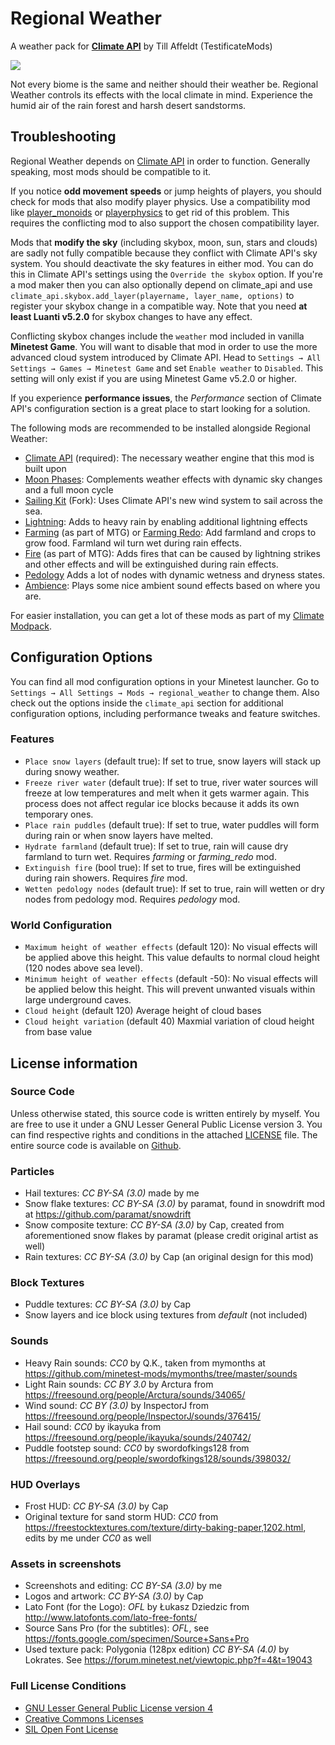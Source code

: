 # Regional Weather
A weather pack for [__Climate API__](https://github.com/t-affeldt/climate_api) by Till Affeldt (TestificateMods)

![](https://raw.githubusercontent.com/t-affeldt/regional_weather/master/screenshot.webp)

Not every biome is the same and neither should their weather be.
Regional Weather controls its effects with the local climate in mind.
Experience the humid air of the rain forest and harsh desert sandstorms.

## Troubleshooting
Regional Weather depends on [Climate API](https://github.com/t-affeldt/climate_api) in order to function. Generally speaking, most mods should be compatible to it.

If you notice __odd movement speeds__ or jump heights of players, you should check for mods that also modify player physics. Use a compatibility mod like [player_monoids](https://github.com/minetest-mods/player_monoids) or [playerphysics](https://forum.minetest.net/viewtopic.php?t=22172) to get rid of this problem. This requires the conflicting mod to also support the chosen compatibility layer.

Mods that __modify the sky__ (including skybox, moon, sun, stars and clouds) are sadly not fully compatible because they conflict with Climate API's sky system. You should deactivate the sky features in either mod. You can do this in Climate API's settings using the ``Override the skybox`` option. If you're a mod maker then you can also optionally depend on climate_api and use ``climate_api.skybox.add_layer(playername, layer_name, options)`` to register your skybox change in a compatible way. Note that you need __at least Luanti v5.2.0__ for skybox changes to have any effect.

Conflicting skybox changes include the ``weather`` mod included in vanilla __Minetest Game__. You will want to disable that mod in order to use the more advanced cloud system introduced by Climate API. Head to ``Settings → All Settings → Games → Minetest Game`` and set ``Enable weather`` to ``Disabled``. This setting will only exist if you are using Minetest Game v5.2.0 or higher.

If you experience __performance issues__, the *Performance* section of Climate API's configuration section is a great place to start looking for a solution.

The following mods are recommended to be installed alongside Regional Weather:
- [Climate API](https://github.com/t-affeldt/climate_api) (required): The necessary weather engine that this mod is built upon
- [Moon Phases](https://github.com/t-affeldt/minetest_moon_phase): Complements weather effects with dynamic sky changes and a full moon cycle
- [Sailing Kit](https://github.com/t-affeldt/sailing_kit) (Fork): Uses Climate API's new wind system to sail across the sea.
- [Lightning](https://github.com/minetest-mods/lightning): Adds to heavy rain by enabling additional lightning effects
- [Farming](https://github.com/minetest/minetest_game/tree/master/mods/farming) (as part of MTG) or [Farming Redo](https://forum.minetest.net/viewtopic.php?t=9019): Add farmland and crops to grow food. Farmland wil turn wet during rain effects.
- [Fire](https://github.com/minetest/minetest_game/tree/master/mods/fire) (as part of MTG): Adds fires that can be caused by lightning strikes and other effects and will be extinguished during rain effects.
- [Pedology](https://forum.minetest.net/viewtopic.php?f=11&t=9429) Adds a lot of nodes with dynamic wetness and dryness states.
- [Ambience](https://notabug.org/TenPlus1/ambience): Plays some nice ambient sound effects based on where you are.

For easier installation, you can get a lot of these mods as part of my [Climate Modpack](https://github.com/t-affeldt/climate).

## Configuration Options
You can find all mod configuration options in your Minetest launcher.
Go to ``Settings → All Settings → Mods → regional_weather`` to change them.
Also check out the options inside the ``climate_api`` section for additional configuration options, including performance tweaks and feature switches.

### Features
- ``Place snow layers`` (default true):
	If set to true, snow layers will stack up during snowy weather.
- ``Freeze river water`` (default true):
	If set to true, river water sources will freeze at low temperatures and melt when it gets warmer again.
	This process does not affect regular ice blocks because it adds its own temporary ones.
- ``Place rain puddles`` (default true):
	If set to true, water puddles will form during rain or when snow layers have melted.
- ``Hydrate farmland`` (default true):
	If set to true, rain will cause dry farmland to turn wet.
	Requires *farming* or *farming_redo* mod.
- ``Extinguish fire`` (bool true):
	If set to true, fires will be extinguished during rain showers.
	Requires *fire* mod.
- ``Wetten pedology nodes`` (default true):
	If set to true, rain will wetten or dry nodes from pedology mod.
	Requires *pedology* mod.

### World Configuration
- ``Maximum height of weather effects`` (default 120):
	No visual effects will be applied above this height.
	This value defaults to normal cloud height (120 nodes above sea level).
- ``Minimum height of weather effects`` (default -50):
	No visual effects will be applied below this height.
	This will prevent unwanted visuals within large underground caves.
- ``Cloud height`` (default 120)
	Average height of cloud bases
- ``Cloud height variation`` (default 40)
	Maxmial variation of cloud height from base value

## License information
### Source Code
Unless otherwise stated, this source code is written entirely by myself.
You are free to use it under a GNU Lesser General Public License version 3.
You can find respective rights and conditions in the attached [LICENSE](https://github.com/t-affeldt/regional_weather/blob/master/LICENSE.md) file.
The entire source code is available on [Github](https://github.com/t-affeldt/regional_weather).

### Particles
- Hail textures: *CC BY-SA (3.0)* made by me
- Snow flake textures: *CC BY-SA (3.0)* by paramat, found in snowdrift mod at https://github.com/paramat/snowdrift
- Snow composite texture: *CC BY-SA (3.0)* by Cap, created from aforementioned snow flakes by paramat (please credit original artist as well)
- Rain textures: *CC BY-SA (3.0)* by Cap (an original design for this mod)

### Block Textures
- Puddle textures: *CC BY-SA (3.0)* by Cap
- Snow layers and ice block using textures from *default* (not included)

### Sounds
- Heavy Rain sounds: *CC0* by Q.K., taken from mymonths at https://github.com/minetest-mods/mymonths/tree/master/sounds
- Light Rain sounds: *CC BY 3.0* by Arctura from https://freesound.org/people/Arctura/sounds/34065/
- Wind sound: *CC BY (3.0)* by InspectorJ from https://freesound.org/people/InspectorJ/sounds/376415/
- Hail sound: *CC0* by ikayuka from https://freesound.org/people/ikayuka/sounds/240742/
- Puddle footstep sound: *CC0* by swordofkings128 from https://freesound.org/people/swordofkings128/sounds/398032/

### HUD Overlays
- Frost HUD: *CC BY-SA (3.0)* by Cap
- Original texture for sand storm HUD: *CC0* from https://freestocktextures.com/texture/dirty-baking-paper,1202.html, edits by me under *CC0* as well

### Assets in screenshots
- Screenshots and editing: *CC BY-SA (3.0)* by me
- Logos and artwork: *CC BY-SA (3.0)* by Cap
- Lato Font (for the Logo): *OFL* by Łukasz Dziedzic from http://www.latofonts.com/lato-free-fonts/
- Source Sans Pro (for the subtitles): *OFL*, see https://fonts.google.com/specimen/Source+Sans+Pro
- Used texture pack: Polygonia (128px edition) *CC BY-SA (4.0)* by Lokrates. See https://forum.minetest.net/viewtopic.php?f=4&t=19043

### Full License Conditions
- [GNU Lesser General Public License version 4](https://github.com/t-affeldt/regional_weather/blob/master/LICENSE.md)
- [Creative Commons Licenses](https://creativecommons.org/licenses/)
- [SIL Open Font License](https://opensource.org/licenses/OFL-1.1)